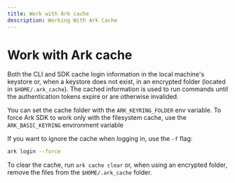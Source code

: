 ```yaml
---
title: Work with Ark cache
description: Working With Ark Cache
---
```


# Work with Ark cache

Both the CLI and SDK cache login information in the local machine's keystore or, when a keystore does not exist, in an encrypted folder (located in `$HOME/.ark_cache`). The cached information is used to run commands until the authentication tokens expire or are otherwise invalided.

You can set the cache folder with the `ARK_KEYRING_FOLDER` env variable. To force Ark SDK to work only with the filesystem cache, use the `ARK_BASIC_KEYRING` environment variable

If you want to ignore the cache when logging in, use the `-f` flag:
``` bash  linenums="0"
ark login --force
```

To clear the cache, run `ark cache clear` or, when using an encrypted folder, remove the files from the `$HOME/.ark_cache` folder.
